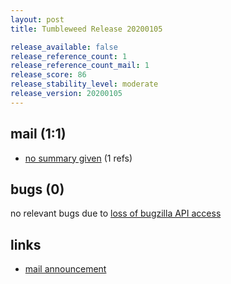 ```yaml
---
layout: post
title: Tumbleweed Release 20200105

release_available: false
release_reference_count: 1
release_reference_count_mail: 1
release_score: 86
release_stability_level: moderate
release_version: 20200105
---
```


## mail (1:1)

- [no summary given](https://github.com/boombatower/tumbleweed-review/issues/10) (1 refs)

## bugs (0)

<!--more-->

no relevant bugs due to [loss of bugzilla API access](https://bugzilla.opensuse.org/show_bug.cgi?id=1157722)



## links

- [mail announcement](https://github.com/boombatower/tumbleweed-review/issues/10)
